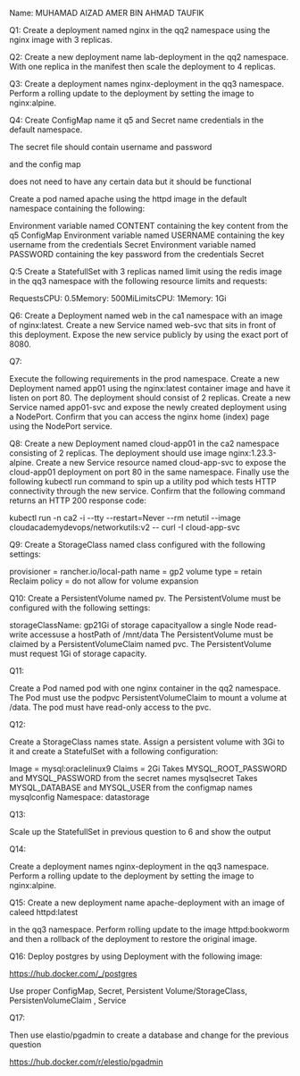 Name: MUHAMAD AIZAD AMER BIN AHMAD TAUFIK

Q1:
Create a deployment named nginx in the qq2 namespace using the nginx image with 3 replicas.


Q2:
Create a new deployment name lab-deployment in the qq2 namespace. With one replica in the manifest then scale the deployment to 4 replicas.

Q3:
Create a deployment names nginx-deployment in the qq3 namespace. Perform a rolling update to the deployment by setting the image to nginx:alpine.

Q4:
Create ConfigMap name it q5 and Secret name credentials in the default namespace.

The secret file should contain username and password

and the config map 

does not need to have any certain data but it should be functional

Create a pod named apache using the httpd image in the default namespace containing the following:

Environment variable named CONTENT containing the key content from the  q5   ConfigMap Environment variable named USERNAME containing the key username from the credentials Secret Environment variable named PASSWORD containing the key password from the credentials Secret

Q:5
Create a StatefullSet with 3 replicas named limit using the redis image in the qq3 namespace with the following resource limits and requests:

RequestsCPU: 0.5Memory: 500MiLimitsCPU: 1Memory: 1Gi


Q6:
Create a Deployment named web in the ca1 namespace with an image of nginx:latest. Create a new Service named web-svc that sits in front of this deployment. Expose the new service publicly by using the exact port of 8080. 


Q7:

Execute the following requirements in the prod namespace. Create a new Deployment named app01 using the nginx:latest container image and have it listen on port 80. The deployment should consist of 2 replicas. Create a new Service named app01-svc and expose the newly created deployment using a NodePort. Confirm that you can access the nginx home (index) page using the NodePort service.

Q8:
Create a new Deployment named cloud-app01 in the ca2 namespace consisting of 2 replicas. The deployment should use image nginx:1.23.3-alpine. Create a new Service resource named cloud-app-svc to expose the cloud-app01 deployment on port 80 in the same namespace. Finally use the following kubectl run command to spin up a utility pod which tests HTTP connectivity through the new service. Confirm that the following command returns an HTTP 200 response code:

kubectl run -n ca2 -i --tty --restart=Never --rm netutil --image cloudacademydevops/networkutils:v2 -- curl -I cloud-app-svc

Q9:
Create a StorageClass named class configured with the following settings:

 provisioner = rancher.io/local-path
 name = gp2 
 volume type = retain 
 Reclaim policy  = do not allow for volume expansion


Q10:
Create a PersistentVolume named pv. The PersistentVolume must be configured with the following settings:

storageClassName: gp21Gi of storage capacityallow a single Node read-write accessuse a hostPath of /mnt/data
The PersistentVolume must be claimed by a PersistentVolumeClaim named pvc. The PersistentVolume must request 1Gi of storage capacity.



Q11:

Create a Pod named pod with one nginx container in the qq2 namespace. The Pod must use the podpvc PersistentVolumeClaim to mount a volume at /data. The pod must have read-only access to the pvc. 


Q12:

Create a StorageClass names state. Assign a persistent volume with 3Gi to it and create a StatefulSet with a following configuration:

Image = mysql:oraclelinux9
Claims = 2Gi
Takes MYSQL_ROOT_PASSWORD and MYSQL_PASSWORD from the secret names mysqlsecret
Takes MYSQL_DATABASE and MYSQL_USER from the configmap names mysqlconfig
Namespace: datastorage

Q13:

Scale up the StatefullSet in previous question to 6  and show the output

Q14:

Create a deployment names nginx-deployment in the qq3 namespace. Perform a rolling update to the deployment by setting the image to nginx:alpine.

Q15:
Create a new deployment name apache-deployment with an image of caleed httpd:latest

 in the qq3 namespace. Perform rolling update to the image httpd:bookworm and then a rollback of the deployment to restore the original image.


Q16:
Deploy  postgres by using Deployment with the following image:

https://hub.docker.com/_/postgres

Use proper ConfigMap, Secret, Persistent Volume/StorageClass, PersistenVolumeClaim ,  Service



Q17:

Then use elastio/pgadmin to create a database and change for the previous question

https://hub.docker.com/r/elestio/pgadmin



